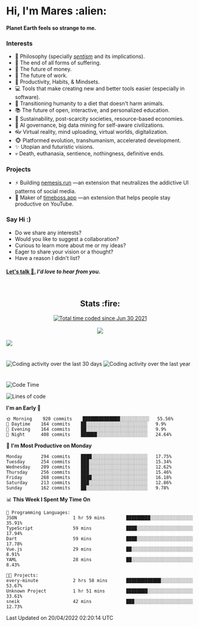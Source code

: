 <h1>Hi, I'm Mares :alien:</h1>

#### Planet Earth feels so strange to me.

### **Interests**

- 🌊 Philosophy (specially [_sentism_][sentismmedium] and its implications).
- 🎯 The end of all forms of suffering.
- 💸 The future of money.
- 💼 The future of work.
- 🧠 Productivity, Habits, & Mindsets.
- 💻 Tools that make creating new and better tools easier (especially in software).
- 🥗 Transitioning humanity to a diet that doesn't harm animals.
- 📚 The future of open, interactive, and personalized education.
- 🌱 Sustainability, post-scarcity societies, resource-based economies.
- 🤖 AI governance, big data mining for self-aware civilizations.
- 👓 Virtual reality, mind uploading, virtual worlds, digitalization.
- 🐵 Platformed evolution, transhumanism, accelerated development.
- ✨ Utopian and futuristic visions.
- 💀 Death, euthanasia, sentience, nothingness, definitive ends.


### **Projects**

- ⚡ Building [nemesis.run](https://nemesis.run) —an extension that neutralizes the addictive UI patterns of social media.
- 💎 Maker of [timeboss.app](https://timeboss.app) —an extension that helps people stay productive on YouTube.


### **Say Hi :)**

- Do we share any interests?
- Would you like to suggest a collaboration?
- Curious to learn more about me or my ideas?
- Eager to share your vision or a thought?
- Have a reason I didn't list?

#### [Let's talk :wave:.](mailto:mareszhar@gmail.com) _I'd love to hear from you_.

[sentismmedium]: https://medium.com/@mareszhar/born-a-prisoner-a-reflection-about-life-its-struggles-and-a-plan-to-escape-d8566ce9b026

<br>

<h2 align="center">Stats :fire:</h2>

<div align="center">
  <a href="https://wakatime.com/@cfdc0e0d-4860-4b62-9ff0-cb659185525e">
    <img src="https://wakatime.com/badge/user/cfdc0e0d-4860-4b62-9ff0-cb659185525e.svg" alt="Total time coded since Jun 30 2021" />
  </a>
</div>

<br>

<!-- 
Add or remove this: 
&dates=B1AAB3FF 
...or this...
&date_format=M%20j%5B%2C%20Y%5D
from the *streak stats URL below* if they get bugged and aren't updating: 
-->

<div align="center">
  <img src="https://github-readme-streak-stats.herokuapp.com?user=mareszhar&theme=black-ice&hide_border=true&stroke=FFFFFF15&ring=DF8FFE&fire=DF8FFE&currStreakLabel=DF8FFE&background=1A232A&currStreakNum=86FFAB&dates=B1AAB3FF&date_format=M%20j%5B%2C%20Y%5D">
</div>

<br>

<img src="https://activity-graph.herokuapp.com/graph?username=mareszhar&theme=nord&bg_color=00000000&color=979797&line=DF8FFE&point=00000000&area=true&hide_border=true">

<br>

<h1></h1>

<img src="https://wakatime.com/share/@mares/5df0ff02-9c79-41b4-b540-51dc9c65a57b.svg" alt="Coding activity over the last 30 days" />
<img src="https://wakatime.com/share/@mares/ea89ba71-f374-40af-930c-e0655909fe37.svg" alt="Coding activity over the last year" />

<h1></h1>

<!--START_SECTION:waka-->
![Code Time](http://img.shields.io/badge/Code%20Time-515%20hrs%2048%20mins-blue)

![Lines of code](https://img.shields.io/badge/From%20Hello%20World%20I%27ve%20Written-132%20Thousand%20lines%20of%20code-blue)

**I'm an Early 🐤** 

```text
🌞 Morning    920 commits    ██████████████░░░░░░░░░░░   55.56% 
🌆 Daytime    164 commits    ██░░░░░░░░░░░░░░░░░░░░░░░   9.9% 
🌃 Evening    164 commits    ██░░░░░░░░░░░░░░░░░░░░░░░   9.9% 
🌙 Night      408 commits    ██████░░░░░░░░░░░░░░░░░░░   24.64%

```
📅 **I'm Most Productive on Monday** 

```text
Monday       294 commits    ████░░░░░░░░░░░░░░░░░░░░░   17.75% 
Tuesday      254 commits    ███░░░░░░░░░░░░░░░░░░░░░░   15.34% 
Wednesday    209 commits    ███░░░░░░░░░░░░░░░░░░░░░░   12.62% 
Thursday     256 commits    ███░░░░░░░░░░░░░░░░░░░░░░   15.46% 
Friday       268 commits    ████░░░░░░░░░░░░░░░░░░░░░   16.18% 
Saturday     213 commits    ███░░░░░░░░░░░░░░░░░░░░░░   12.86% 
Sunday       162 commits    ██░░░░░░░░░░░░░░░░░░░░░░░   9.78%

```


📊 **This Week I Spent My Time On** 

```text
💬 Programming Languages: 
JSON                     1 hr 59 mins        █████████░░░░░░░░░░░░░░░░   35.91% 
TypeScript               59 mins             ████░░░░░░░░░░░░░░░░░░░░░   17.94% 
Dart                     59 mins             ████░░░░░░░░░░░░░░░░░░░░░   17.78% 
Vue.js                   29 mins             ██░░░░░░░░░░░░░░░░░░░░░░░   8.91% 
YAML                     28 mins             ██░░░░░░░░░░░░░░░░░░░░░░░   8.43%

🐱‍💻 Projects: 
every-minute             2 hrs 58 mins       █████████████░░░░░░░░░░░░   53.67% 
Unknown Project          1 hr 51 mins        ████████░░░░░░░░░░░░░░░░░   33.61% 
sneik                    42 mins             ███░░░░░░░░░░░░░░░░░░░░░░   12.73%

```


 Last Updated on 20/04/2022 02:20:14 UTC
<!--END_SECTION:waka-->
